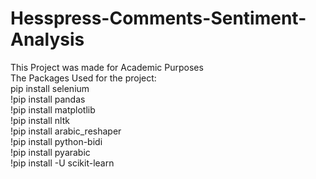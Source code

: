 # Hesspress-Comments-Sentiment-Analysis
This Project was made for Academic Purposes
<br>
The Packages Used for the project:
<br>
pip install selenium
<br>
!pip install pandas
<br>
!pip install matplotlib
<br>
!pip install nltk
<br>
!pip install arabic_reshaper
<br>
!pip install python-bidi
<br>
!pip install pyarabic
<br>
!pip install -U scikit-learn
